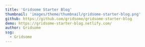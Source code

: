 ```yaml
---
title: 'Gridsome Starter Blog'
thumbnail: 'images/theme/thumbnail/gridsome-starter-blog.png'
github: https://github.com/gridsome/gridsome-starter-blog
demo: https://gridsome-starter-blog.netlify.com/
author: Gridsome
ssg:
  - Gridsome
---
```

